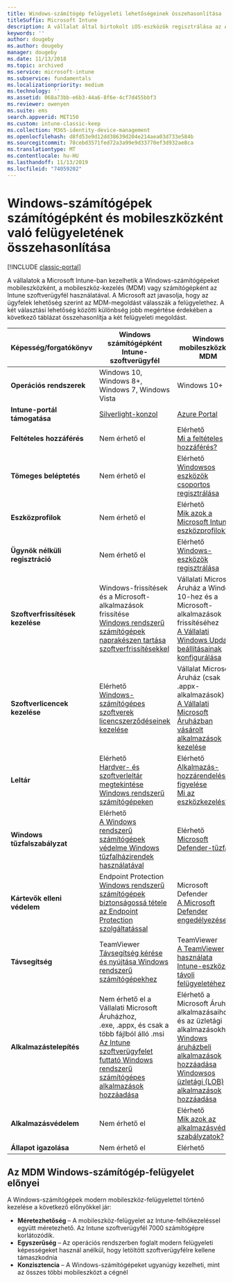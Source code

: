 ```yaml
---
title: Windows-számítógép felügyeleti lehetőségeinek összehasonlítása
titleSuffix: Microsoft Intune
description: A vállalat által birtokolt iOS-eszközök regisztrálása az Apple Készülékregisztrációs program (DEP) vagy az Apple Configurator eszköz segítségével.
keywords: ''
author: dougeby
ms.author: dougeby
manager: dougeby
ms.date: 11/13/2018
ms.topic: archived
ms.service: microsoft-intune
ms.subservice: fundamentals
ms.localizationpriority: medium
ms.technology: ''
ms.assetid: 068a73bb-e6b3-44a6-8f6e-4cf7d455bbf3
ms.reviewer: owenyen
ms.suite: ems
search.appverid: MET150
ms.custom: intune-classic-keep
ms.collection: M365-identity-device-management
ms.openlocfilehash: d8fd53e9d12dd38639d204e214aea03d733e584b
ms.sourcegitcommit: 78cebd3571fed72a3a99e9d33770ef3d932ae8ca
ms.translationtype: MT
ms.contentlocale: hu-HU
ms.lasthandoff: 11/13/2019
ms.locfileid: "74059202"
---
```

# <a name="compare-managing-windows-pcs-as-computers-or-mobile-devices"></a>Windows-számítógépek számítógépként és mobileszközként való felügyeletének összehasonlítása

[!INCLUDE [classic-portal](../includes/classic-portal.md)]

A vállalatok a Microsoft Intune-ban kezelhetik a Windows-számítógépeket mobileszközként, a mobileszköz-kezelés (MDM) vagy számítógépként az Intune szoftverügyfél használatával.  A Microsoft azt javasolja, hogy az ügyfelek lehetőség szerint az MDM-megoldást válasszák a felügyelethez. A két választási lehetőség közötti különbség jobb megértése érdekében a következő táblázat összehasonlítja a két felügyeleti megoldást.

|**Képesség/forgatókönyv** |**Windows számítógépként**<br>Intune-szoftverügyfél | **Windows mobileszközként**<br>MDM |
|--------------|-------------------------------|-------------------------------|
|**Operációs rendszerek** |Windows 10, Windows 8+, Windows 7, Windows Vista | Windows 10+ |
|**Intune-portál támogatása** |[Silverlight-konzol](https://manage.microsoft.com)|[Azure Portal](https://portal.azure.com) |
|**Feltételes hozzáférés**|Nem érhető el|Elérhető <br>[Mi a feltételes hozzáférés?](../protect/conditional-access.md)|
|**Tömeges beléptetés**|Nem érhető el|Elérhető <br>[Windowsos eszközök csoportos regisztrálása](../enrollment/windows-bulk-enroll.md)|
|**Eszközprofilok**|Nem érhető el|Elérhető <br>[Mik azok a Microsoft Intune-eszközprofilok?](../configuration/device-profiles.md)|
|**Ügynök nélküli regisztráció**|Nem érhető el |Elérhető<br>[Windows-eszközök regisztrálása](../enrollment/windows-enroll.md)|
|**Szoftverfrissítések kezelése**| Windows-frissítések és a Microsoft-alkalmazások frissítése<br>[Windows rendszerű számítógépek naprakészen tartása szoftverfrissítésekkel](../keep-windows-pcs-up-to-date-with-software-updates-in-microsoft-intune.md)|Vállalati Microsoft Áruház a Windows 10-hez és a Microsoft-alkalmazások frissítéséhez<br> [A Vállalati Windows Update beállításainak konfigurálása](../protect/windows-update-for-business-configure.md) |
|**Szoftverlicencek kezelése**|Elérhető <br>[Windows-számítógépes szoftverek licencszerződéseinek kezelése](../manage-license-agreements-for-windows-pc-software-in-microsoft-intune.md)|Vállalat Microsoft Áruház (csak .appx-alkalmazások)<br>[A Vállalati Microsoft Áruházban vásárolt alkalmazások kezelése](../apps/windows-store-for-business.md)|
|**Leltár**|Elérhető <br>[Hardver- és szoftverleltár megtekintése Windows rendszerű számítógépeken](view-hardware-and-software-inventory-for-windows-pcs-in-microsoft-intune.md)|Elérhető <br>[Alkalmazás-hozzárendelések figyelése](../apps/apps-monitor.md)<br>[Mi az eszközkezelés?](../remote-actions/device-management.md)|
|**Windows tűzfalszabályzat**|Elérhető <br>[A Windows rendszerű számítógépek védelme Windows tűzfalházirendek használatával](../help-protect-windows-pcs-using-windows-firewall-policies-in-microsoft-intune.md) |Elérhető <br>[Microsoft Defender-tűzfal](../protect/endpoint-protection-windows-10.md#microsoft-defender-firewall)|
|**Kártevők elleni védelem**|Endpoint Protection<br>[Windows rendszerű számítógépek biztonságossá tétele az Endpoint Protection szolgáltatással](../help-secure-windows-pcs-with-endpoint-protection-for-microsoft-intune.md)|Microsoft Defender<br>[A Microsoft Defender engedélyezése](../protect/advanced-threat-protection.md)|
|**Távsegítség** |TeamViewer<br>[Távsegítség kérése és nyújtása Windows rendszerű számítógépekhez](request-and-provide-remote-assistance-for-windows-pcs-in-microsoft-intune.md)|TeamViewer<br> [A TeamViewer használata Intune-eszközök távoli felügyeletéhez](../remote-actions/teamviewer-support.md) |
|**Alkalmazástelepítés** | Nem érhető el a Vállalati Microsoft Áruházhoz,<br>.exe, .appx, és csak a több fájlból álló .msi<br>[Az Intune szoftverügyfelet futtató Windows rendszerű számítógépes alkalmazások hozzáadása](add-apps-for-windows-pcs-in-microsoft-intune.md)|Elérhető a Microsoft Áruház alkalmazásaihoz és az üzletági alkalmazásokhoz<br>[Windows áruházbeli alkalmazások hozzáadása](../apps/store-apps-windows.md)<br>[Windowsos üzletági (LOB) alkalmazások hozzáadása](../apps/lob-apps-windows.md)|
|**Alkalmazásvédelem**|Nem érhető el|Elérhető <br>[Mik azok az alkalmazásvédelmi szabályzatok?](../apps/app-protection-policy.md)|
|**Állapot igazolása**|Nem érhető el|Elérhető|


## <a name="advantages-of-mdm-windows-pc-management"></a>Az MDM Windows-számítógép-felügyelet előnyei
A Windows-számítógépek modern mobileszköz-felügyelettel történő kezelése a következő előnyökkel jár:
- **Méretezhetőség** – A mobileszköz-felügyelet az Intune-felhőkezeléssel együtt méretezhető. Az Intune szoftverügyfél 7000 számítógépre korlátozódik.
- **Egyszerűség** – Az operációs rendszerben foglalt modern felügyeleti képességeket használ anélkül, hogy letöltött szoftverügyfélre kellene támaszkodnia
- **Konzisztencia** – A Windows-számítógépeket ugyanúgy kezelheti, mint az összes többi mobileszközt a cégnél
<!-- - **Cloud optimization** - -->
